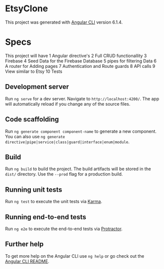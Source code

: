 # EtsyClone

This project was generated with [Angular CLI](https://github.com/angular/angular-cli) version 6.1.4.

# Specs

This project will have
1 Angular directive's
2 Full CRUD functionallity
3 Firebase
4 Seed Data for the Firebase Database
5 pipes for filtering Data
6 A router for Adding pages
7 Authentication and Route guards
8 API calls
9 View similar to Etsy
10 Tests

## Development server

Run `ng serve` for a dev server. Navigate to `http://localhost:4200/`. The app will automatically reload if you change any of the source files.

## Code scaffolding

Run `ng generate component component-name` to generate a new component. You can also use `ng generate directive|pipe|service|class|guard|interface|enum|module`.

## Build

Run `ng build` to build the project. The build artifacts will be stored in the `dist/` directory. Use the `--prod` flag for a production build.

## Running unit tests

Run `ng test` to execute the unit tests via [Karma](https://karma-runner.github.io).

## Running end-to-end tests

Run `ng e2e` to execute the end-to-end tests via [Protractor](http://www.protractortest.org/).

## Further help

To get more help on the Angular CLI use `ng help` or go check out the [Angular CLI README](https://github.com/angular/angular-cli/blob/master/README.md).
